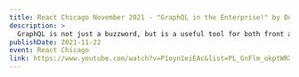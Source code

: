 ```yaml
---
title: React Chicago November 2021 - "GraphQL in the Enterprise!" by Dustin Goodman
description: >
  GraphQL is not just a buzzword, but is a useful tool for both front and backend teams to be able to work more effectively together. We’ll cover GraphQL’s client operations and how to utilize them, how to design your GraphQL API, and developing the server API. We’ll show you tools like GraphiQL, GraphQL Playground, and Apollo for testing and building your APIs. Additionally, you’ll learn best practices to avoid common mistakes when developing your GraphQL API.
publishDate: 2021-11-22
event: React Chicago
link: https://www.youtube.com/watch?v=P1oyn1eiEAc&list=PL_GnFlm_okptWRXF6cu9FxRva--XoxB5g&index=19
---
```

